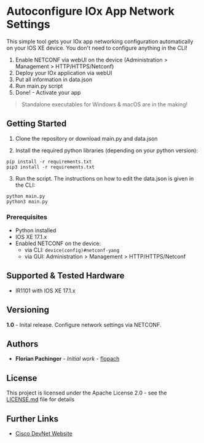 # Autoconfigure IOx App Network Settings

This simple tool gets your IOx app networking configuration automatically on your IOS XE device. You don't need to configure anything in the CLI!

1. Enable NETCONF via webUI on the device (Administration > Management > HTTP/HTTPS/Netconf)
2. Deploy your IOx application via webUI
3. Put all information in data.json
4. Run main.py script
5. Done! - Activate your app

> Standalone executables for Windows & macOS are in the making!

## Getting Started

1. Clone the repository or download main.py and data.json

2. Install the required python libraries (depending on your python version):

```
pip install -r requirements.txt
pip3 install -r requirements.txt
```

3. Run the script. The instructions on how to edit the data.json is given in the CLI:

```
python main.py
python3 main.py
```

### Prerequisites

* Python installed
* IOS XE 17.1.x
* Enabled NETCONF on the device:
	* via CLI: ```device(config)#netconf-yang```
	* via GUI: Administration > Management > HTTP/HTTPS/Netconf

## Supported & Tested Hardware

* IR1101 with IOS XE 17.1.x

## Versioning

**1.0** - Inital release. Configure network settings via NETCONF.

## Authors

* **Florian Pachinger** - *Initial work* - [flopach](https://github.com/flopach)

## License

This project is licensed under the Apache License 2.0 - see the [LICENSE.md](LICENSE.md) file for details


## Further Links

* [Cisco DevNet Website](https://developer.cisco.com)